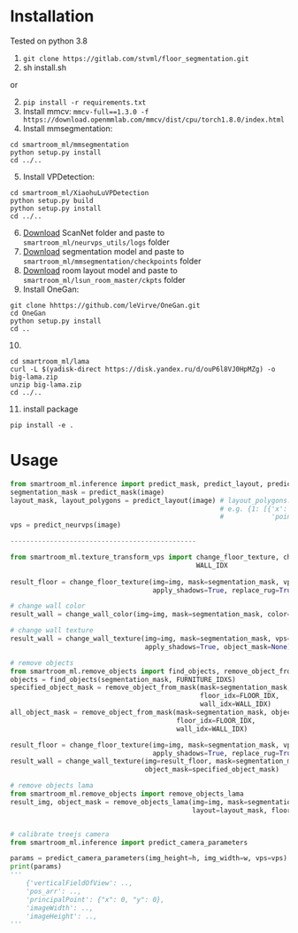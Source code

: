 # Installation
Tested on python 3.8
1) `git clone https://gitlab.com/stvml/floor_segmentation.git`
2) sh install.sh
   
or


2) `pip install -r requirements.txt`
3) Install mmcv: `mmcv-full==1.3.0 -f https://download.openmmlab.com/mmcv/dist/cpu/torch1.8.0/index.html`
4) Install mmsegmentation: 
```shell
cd smartroom_ml/mmsegmentation
python setup.py install
cd ../..
```
5) Install VPDetection:
```shell
cd smartroom_ml/XiaohuLuVPDetection
python setup.py build
python setup.py install
cd ../..
```
6) [Download](https://drive.google.com/drive/folders/1okLUvvGEzqg-yvpwkjFBNsUtSrRDPT93?usp=sharing) ScanNet folder and paste to `smartroom_ml/neurvps_utils/logs` folder
7) [Download](https://github.com/SwinTransformer/storage/releases/download/v1.0.1/upernet_swin_base_patch4_window7_512x512.pth) segmentation model and paste to `smartroom_ml/mmsegmentation/checkpoints` folder
8) [Download](https://drive.google.com/file/d/1fgAZbE70v8ghTZaj4WSHzSlNb5NJreus/view?usp=sharing) room layout model and paste to `smartroom_ml/lsun_room_master/ckpts` folder
9) Install OneGan:
```shell
git clone hhttps://github.com/leVirve/OneGan.git
cd OneGan
python setup.py install
cd ..
```
10) 
```shell
cd smartroom_ml/lama
curl -L $(yadisk-direct https://disk.yandex.ru/d/ouP6l8VJ0HpMZg) -o big-lama.zip
unzip big-lama.zip
cd ../..
```
11) install package
```shell
pip install -e .
```
# Usage
```python
from smartroom_ml.inference import predict_mask, predict_layout, predict_neurvps
segmentation_mask = predict_mask(image)
layout_mask, layout_polygons = predict_layout(image) # layout_polygons: {segment_class: [points]} 
                                                     # e.g. {1: [{'x': 0.0030643513789581204, 'y': 0.0, 
                                                     #            'point_classes': [1]}, ...}
vps = predict_neurvps(image)

-----------------------------------------------

from smartroom_ml.texture_transform_vps import change_floor_texture, change_wall_color, change_wall_texture, FLOOR_IDX, \
                                               WALL_IDX
                                               
result_floor = change_floor_texture(img=img, mask=segmentation_mask, vps=vps, texture=texture, texture_angle=0,
                                    apply_shadows=True, replace_rug=True, object_mask=None)

# change wall color
result_wall = change_wall_color(img=img, mask=segmentation_mask, color='#A91D11', apply_shadows=True, object_mask=None)

# change wall texture
result_wall = change_wall_texture(img=img, mask=segmentation_mask, vps=vps, texture=wall_texture, 
                                  apply_shadows=True, object_mask=None)

# remove objects
from smartroom_ml.remove_objects import find_objects, remove_object_from_mask
objects = find_objects(segmentation_mask, FURNITURE_IDXS)
specified_object_mask = remove_object_from_mask(mask=segmentation_mask, object_mask=objects==OBJ_IDX, layout=layout_mask,
                                                floor_idx=FLOOR_IDX,
                                                wall_idx=WALL_IDX)
all_object_mask = remove_object_from_mask(mask=segmentation_mask, object_mask=objects!=0, layout=layout_mask,
                                          floor_idx=FLOOR_IDX,
                                          wall_idx=WALL_IDX)

result_floor = change_floor_texture(img=img, mask=segmentation_mask, vps=vps, texture=texture, texture_angle=0,
                                    apply_shadows=True, replace_rug=True, object_mask=specified_object_mask)
result_wall = change_wall_texture(img=result_floor, mask=segmentation_mask, vps=vps, texture=wall_texture, apply_shadows=True, 
                                  object_mask=specified_object_mask)

# remove objects lama
from smartroom_ml.remove_objects import remove_objects_lama
result_img, object_mask = remove_objects_lama(img=img, mask=segmentation_mask, object_mask=objects!=0, 
                                              layout=layout_mask, floor_idx=FLOOR_IDX, wall_idx=WALL_IDX)


# calibrate treejs camera
from smartroom_ml.inference import predict_camera_parameters

params = predict_camera_parameters(img_height=h, img_width=w, vps=vps) 
print(params)
'''
    {'verticalFieldOfView': ..,
    'pos_arr': ..,
    'principalPoint': {"x": 0, "y": 0},
    'imageWidth': ..,
    'imageHeight': ..,
'''



```
